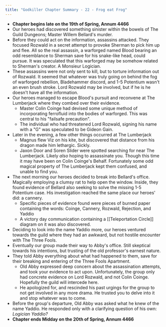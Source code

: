 ```yaml
---
title: "Godkiller Chapter Summary - 22 - Frog eat Frog"
---
```

- **Chapter begins late on the 19th of Spring, Annum 4466**
- Our heroes had discovered something sinister within the bowels of The Guild Dungeons; Master Willem Bellard's murder.
- Before they could act on the information, assassins attacked. They focused Rozwald in a secret attempt to provoke Sherman to pick him up and flee. All so the real assassin, a warforged named Blood bearing an odd resemblance to Sherman save for his snake-like head, could pursue. It was speculated that this warforged may be somehow related to Sherman's creator. A Monsieur Logician.
- These assassins were not only sent to kill, but to torture information out of Rozwald. It seemed that whatever was truly going on behind the fog of warforged rebellion, Bladehammer discord, and 1-5 Potentium wasn't an even brush stroke. Lord Rozwald may be involved, but if he is he doesn't have all the information. 
- Our heroes managed to escape Blood's pursuit and reconvene at The Lumberjack where they combed over their evidence.
	- Master Colin Coinge had devised some unique method of incorporating ferrofluid into the bodies of warforged. This was central to his "failsafe precaution".
	- The individual who had threatened Lord Rozwald, signing his name with a "G" was speculated to be Gideon Gain.
- Later in the evening, a few other things occurred at The Lumberjack
	- Magnus flew Viz on his kite, but discovered that distance from his dragon made him lethargic. Sickly.
	- Jaxon Door and Soren Slider were spotted searching for near The Lumberjack. Likely *also* hoping to assassinate you. Though this time it may have been on Colin Coinge's Behalf. Fortunately some odd magical property of The Lumberjack kept them confused, and unable to find you.
- The next morning our heroes decided to break into Bellard's office. Magically employing a clumsy rat to help open the window. Inside, they found evidence of Bellard also seeking to solve the missing 1-5 Potentium case. His investigation reached the same place our heroes' did: a cannery.
	- Specific pieces of evidence found were pieces of burned paper containing the words: Coinge, Cannery, Rozwald, Rejection, and Yaddio
	- A victory day communication containing a [[Teleportation Circle]] diagram on it was also discovered.
- Deciding to look into the name Yaddio more, our heroes ventured towards the guild where they had an awkward, but not hostile encounter with The Three Fools.
- Eventually our group made their way to Abby's office. Still skeptical towards his intentions, but trusting of the old professor's earnest nature.
- They told Abby everything about what had happened to them, save for their breaking and entering of the Three Fools Apartment.
	- Old Abby expressed deep concern about the assassination attempts, and took your evidence to act upon. Unfortunately, the group only had concrete evidence on Lord Rozwald, and not Colin Coinge. Hopefully the guild will intercede here. 
	- He apologized for, and rescinded his past urgings for the group to not get involved in any more drama. He trusted you to delve into it and stop whatever was to come.
- Before the group's departure, Old Abby was asked what he knew of the name Yaddio. He responded only with a clarifying question of his own: *Logician Yaddio?*
- **Chapter ends Midday on the 20th of Spring, Annum 4466**